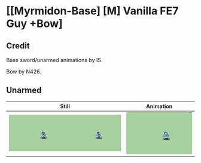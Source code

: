 # [\[Myrmidon-Base\] \[M\] Vanilla FE7 Guy +Bow]

## Credit

Base sword/unarmed animations by IS.

Bow by N426.

## Unarmed

| Still | Animation |
| :---: | :-------: |
| ![Unarmed still](./Unarmed_000.png) | ![Unarmed animation](./Unarmed.gif) |
